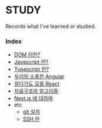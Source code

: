 # STUDY
Records what I've learned or studied.

### Index

- [DOM 이란?](dom/index.md)
- [Javascript 란?](Javascript/index.md)
- [Typescript 란?](Typescript/index.md)
- [우리의 소중한 Angular](Angular/index.md)
- [알다가도 모를 React](React/index.md)
- [자료구조와 알고리즘](Algorithms/index.md)
- [Next.js 에 대하여](Next/index.md)
- etc
    - [git 설치](etc/git.md)
    - [SSH 란](etc/ssh.md)
